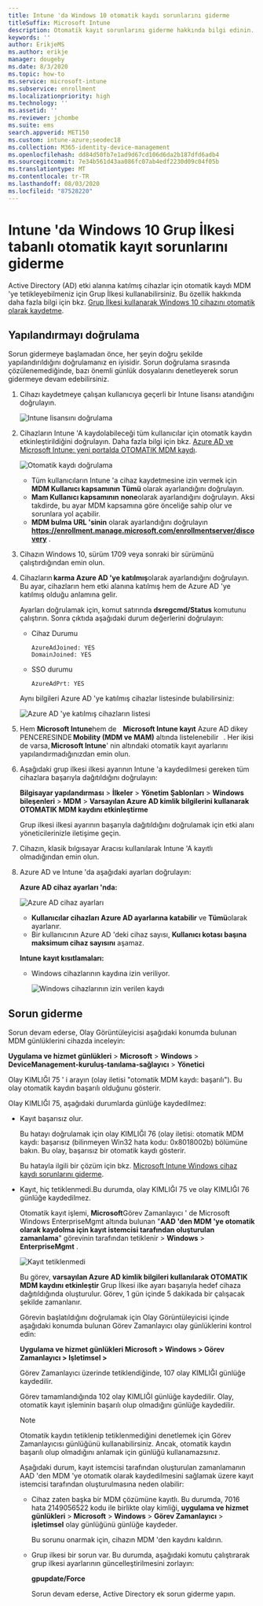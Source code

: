 ```yaml
---
title: Intune 'da Windows 10 otomatik kaydı sorunlarını giderme
titleSuffix: Microsoft Intune
description: Otomatik kayıt sorunlarını giderme hakkında bilgi edinin.
keywords: ''
author: ErikjeMS
ms.author: erikje
manager: dougeby
ms.date: 8/3/2020
ms.topic: how-to
ms.service: microsoft-intune
ms.subservice: enrollment
ms.localizationpriority: high
ms.technology: ''
ms.assetid: ''
ms.reviewer: jchombe
ms.suite: ems
search.appverid: MET150
ms.custom: intune-azure;seodec18
ms.collection: M365-identity-device-management
ms.openlocfilehash: dd84d50fb7e1ad9d67cd106d6da2b187dfd6adb4
ms.sourcegitcommit: 7e34b561d43aa086fc07ab4edf2230d09c04f05b
ms.translationtype: MT
ms.contentlocale: tr-TR
ms.lasthandoff: 08/03/2020
ms.locfileid: "87528220"
---
```

# <a name="troubleshoot-windows-10-group-policy-based-auto-enrollment-in-intune"></a>Intune 'da Windows 10 Grup İlkesi tabanlı otomatik kayıt sorunlarını giderme

Active Directory (AD) etki alanına katılmış cihazlar için otomatik kaydı MDM 'ye tetikleyebilmeniz için Grup İlkesi kullanabilirsiniz. Bu özellik hakkında daha fazla bilgi için bkz. [Grup İlkesi kullanarak Windows 10 cihazını otomatik olarak kaydetme](https://docs.microsoft.com/windows/client-management/mdm/enroll-a-windows-10-device-automatically-using-group-policy).

## <a name="verify-the-configuration"></a>Yapılandırmayı doğrulama

Sorun gidermeye başlamadan önce, her şeyin doğru şekilde yapılandırıldığını doğrulamanız en iyisidir. Sorun doğrulama sırasında çözülenemediğinde, bazı önemli günlük dosyalarını denetleyerek sorun gidermeye devam edebilirsiniz.

1. Cihazı kaydetmeye çalışan kullanıcıya geçerli bir Intune lisansı atandığını doğrulayın.

   ![Intune lisansını doğrulama](./media/troubleshoot-windows-auto-enrollment/intune-license.png)

2. Cihazların Intune 'A kaydolabileceği tüm kullanıcılar için otomatik kaydın etkinleştirildiğini doğrulayın. Daha fazla bilgi için bkz. [Azure AD ve Microsoft Intune: yeni portalda OTOMATIK MDM kaydı](https://docs.microsoft.com/windows/client-management/mdm/azure-ad-and-microsoft-intune-automatic-mdm-enrollment-in-the-new-portal).

   ![Otomatik kaydı doğrulama](./media/troubleshoot-windows-auto-enrollment/verify-auto-enrollment.png)

   - Tüm kullanıcıların Intune 'a cihaz kaydetmesine izin vermek için **MDM Kullanıcı kapsamının** **Tümü** olarak ayarlandığını doğrulayın.
   - **Mam Kullanıcı kapsamının** **none**olarak ayarlandığını doğrulayın. Aksi takdirde, bu ayar MDM kapsamına göre önceliğe sahip olur ve sorunlara yol açabilir.
   - **MDM bulma URL 'sinin** olarak ayarlandığını doğrulayın **https://enrollment.manage.microsoft.com/enrollmentserver/discovery** .

3. Cihazın Windows 10, sürüm 1709 veya sonraki bir sürümünü çalıştırdığından emin olun.

4. Cihazların **karma Azure AD 'ye katılmış**olarak ayarlandığını doğrulayın. Bu ayar, cihazların hem etki alanına katılmış hem de Azure AD 'ye katılmış olduğu anlamına gelir.

   Ayarları doğrulamak için, komut satırında **dsregcmd/Status** komutunu çalıştırın. Sonra çıktıda aşağıdaki durum değerlerini doğrulayın:

   - Cihaz Durumu
 
     ```asciidoc
     AzureAdJoined: YES
     DomainJoined: YES
     ```

   - SSO durumu

     ```asciidoc
     AzureAdPrt: YES
     ```

   Aynı bilgileri Azure AD 'ye katılmış cihazlar listesinde bulabilirsiniz:

   ![Azure AD 'ye katılmış cihazların listesi](./media/troubleshoot-windows-auto-enrollment/ad-joined-devices.png)

5. Hem **Microsoft Intune**hem de    **Microsoft Intune kayıt** Azure AD dikey PENCERESINDE **Mobility (MDM ve MAM)** altında listelenebilir   . Her ikisi de varsa, **Microsoft Intune**' nin altındaki otomatik kayıt ayarlarını yapılandırmadığınızdan emin olun.

6. Aşağıdaki grup ilkesi ilkesi ayarının Intune 'a kaydedilmesi gereken tüm cihazlara başarıyla dağıtıldığını doğrulayın:

   **Bilgisayar yapılandırması**  >  **İlkeler**  >  **Yönetim Şablonları**  >  **Windows bileşenleri**  >  **MDM**  >  **Varsayılan Azure AD kimlik bilgilerini kullanarak OTOMATIK MDM kaydını etkinleştirme**

   Grup ilkesi ilkesi ayarının başarıyla dağıtıldığını doğrulamak için etki alanı yöneticilerinizle iletişime geçin.

7. Cihazın, klasik bılgısayar Aracısı kullanılarak Intune 'A kayıtlı olmadığından emin olun.
8. Azure AD ve Intune 'da aşağıdaki ayarları doğrulayın:

   **Azure AD cihaz ayarları 'nda:**

   ![Azure AD cihaz ayarları](./media/troubleshoot-windows-auto-enrollment/device-setting.png)

   - **Kullanıcılar cihazları Azure AD ayarlarına katabilir** ve **Tümü**olarak ayarlanır.
   - Bir kullanıcının Azure AD 'deki cihaz sayısı, **Kullanıcı kotası başına maksimum cihaz sayısını** aşamaz.
   
   **Intune kayıt kısıtlamaları:**

   - Windows cihazlarının kaydına izin veriliyor.

     ![Windows cihazlarının izin verilen kaydı](./media/troubleshoot-windows-auto-enrollment/restrictions.png)

## <a name="troubleshooting"></a>Sorun giderme

Sorun devam ederse, Olay Görüntüleyicisi aşağıdaki konumda bulunan MDM günlüklerini cihazda inceleyin:

**Uygulama ve hizmet günlükleri**  >  **Microsoft**  >  **Windows**  >  **DeviceManagement-kuruluş-tanılama-sağlayıcı**  >  **Yönetici**

Olay KIMLIĞI 75 ' i arayın (olay iletisi "otomatik MDM kaydı: başarılı"). Bu olay otomatik kaydın başarılı olduğunu gösterir.

Olay KIMLIĞI 75, aşağıdaki durumlarda günlüğe kaydedilmez:

- Kayıt başarısız olur.

  Bu hatayı doğrulamak için olay KIMLIĞI 76 (olay iletisi: otomatik MDM kaydı: başarısız (bilinmeyen Win32 hata kodu: 0x8018002b) bölümüne bakın. Bu olay, başarısız bir otomatik kaydı gösterir.

  Bu hatayla ilgili bir çözüm için bkz. [Microsoft Intune Windows cihaz kaydı sorunlarını giderme](https://docs.microsoft.com/intune/troubleshoot-windows-enrollment-errors).

- Kayıt, hiç tetiklenmedi.Bu durumda, olay KIMLIĞI 75 ve olay KIMLIĞI 76 günlüğe kaydedilmez.
  
  Otomatik kayıt işlemi, **Microsoft**Görev Zamanlayıcı ' de Microsoft Windows EnterpriseMgmt altında bulunan "**AAD 'den MDM 'ye otomatik olarak kaydolma için kayıt istemcisi tarafından oluşturulan zamanlama**" görevinin tarafından tetiklenir  >  **Windows**  >  **EnterpriseMgmt** .

  ![Kayıt tetiklenmedi](./media/troubleshoot-windows-auto-enrollment/trigger.png)

  Bu görev, **varsayılan Azure AD kimlik bilgileri kullanılarak OTOMATIK MDM kaydını etkinleştir** Grup İlkesi ilke ayarı başarıyla hedef cihaza dağıtıldığında oluşturulur. Görev, 1 gün içinde 5 dakikada bir çalışacak şekilde zamanlanır.

  Görevin başlatıldığını doğrulamak için Olay Görüntüleyicisi içinde aşağıdaki konumda bulunan Görev Zamanlayıcı olay günlüklerini kontrol edin:

  **Uygulama ve hizmet günlükleri Microsoft > Windows > Görev Zamanlayıcı > Işletimsel >**

  Görev Zamanlayıcı üzerinde tetiklendiğinde, 107 olay KIMLIĞI günlüğe kaydedilir.

  Görev tamamlandığında 102 olay KIMLIĞI günlüğe kaydedilir. Olay, otomatik kayıt işleminin başarılı olup olmadığını günlüğe kaydedilir.

  > [!NOTE]
  > Otomatik kaydın tetiklenip tetiklenmediğini denetlemek için Görev Zamanlayıcısı günlüğünü kullanabilirsiniz. Ancak, otomatik kaydın başarılı olup olmadığını anlamak için günlüğü kullanamazsınız.

  Aşağıdaki durum, kayıt istemcisi tarafından oluşturulan zamanlamanın AAD 'den MDM 'ye otomatik olarak kaydedilmesini sağlamak üzere kayıt istemcisi tarafından oluşturulmasına neden olabilir:

  - Cihaz zaten başka bir MDM çözümüne kayıtlı. Bu durumda, 7016 hata 2149056522 kodu ile birlikte olay kimliği, **uygulama ve hizmet günlükleri**  >  **Microsoft**  >  **Windows**  >  **Görev Zamanlayıcı**  >  **işletimsel** olay günlüğünü günlüğe kaydeder.

    Bu sorunu onarmak için, cihazın MDM 'den kaydını kaldırın.

  - Grup ilkesi bir sorun var. Bu durumda, aşağıdaki komutu çalıştırarak grup ilkesi ayarlarının güncelleştirilmesini zorlayın:

    **gpupdate/Force**

    Sorun devam ederse, Active Directory ek sorun giderme yapın.